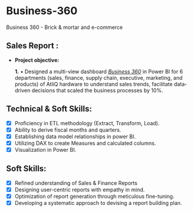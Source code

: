 # Business-360
Business 360 - Brick &amp; mortar and e-commerce

## Sales Report :


- **Project objective:** 

    **1.** •	Designed a multi-view dashboard _[Business 360](https://github.com/Niharika836/Business-360/blob/main/BI%20360.pdf)_ in Power BI for 6 departments (sales, finance, supply chain, executive, marketing, and products) of AtliQ hardware to understand sales trends, facilitate data-driven decisions that scaled the business processes by 10%.

## Technical & Soft Skills:
- [x]	Proficiency in ETL methodology (Extract, Transform, Load).
- [x]	Ability to derive fiscal months and quarters.
- [x]	Establishing data model relationships in power BI.
- [x]	Utilizing DAX to create Measures and calculated columns.
- [x]	Visualization in Power BI.

## Soft Skills:
- [x]	Refined understanding of Sales & Finance Reports
- [x]	Designing user-centric reports with empathy in mind.
- [x]	Optimization of report generation through meticulous fine-tuning.
- [x]	Developing a systematic approach to devising a report building plan.
